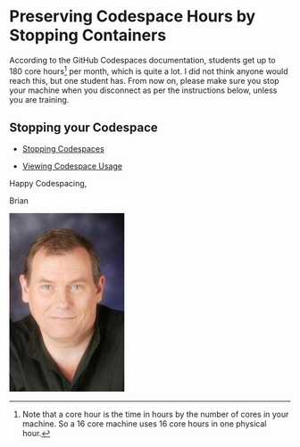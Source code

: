 # Preserving Codespace Hours by Stopping Containers

According to the GitHub Codespaces documentation, students get up to 180 core hours[^1] per month, which is quite a lot.  I did not think anyone would reach this, but one student has. From now on, please make sure you stop  your machine when  you disconnect as per the instructions  below, unless you are training.


## Stopping your Codespace

- [Stopping Codespaces](https://docs.github.com/en/codespaces/getting-started/the-codespace-lifecycle)

- [Viewing Codespace Usage](https://docs.github.com/en/billing/managing-billing-for-github-codespaces/viewing-your-github-codespaces-usage)

Happy Codespacing,

Brian

![Lovell Portrait](/images/Lovell_portrait_small.jpg "Brian Lovell")

[^1]: Note that a core hour is the time in hours by the number of cores in your machine. So a 16 core machine uses 16 core hours in one physical hour.
